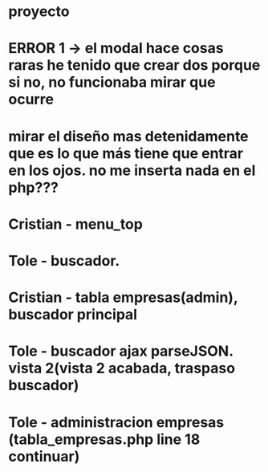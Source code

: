 # proyecto
# ERROR 1 -> el modal hace cosas raras he tenido que crear dos porque si no, no funcionaba mirar que ocurre
# mirar el diseño mas detenidamente que es lo que más tiene que entrar en los ojos. no me inserta nada en el php???


# Cristian - menu_top
# Tole - buscador.

# Cristian - tabla empresas(admin), buscador principal
# Tole - buscador ajax parseJSON. vista 2(vista 2 acabada, traspaso buscador)

# Tole - administracion empresas (tabla_empresas.php line 18 continuar)
